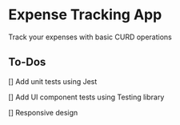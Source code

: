 # Expense Tracking App
Track your expenses with basic CURD operations

## To-Dos
[] Add unit tests using Jest

[] Add UI component tests using Testing library

[] Responsive design
